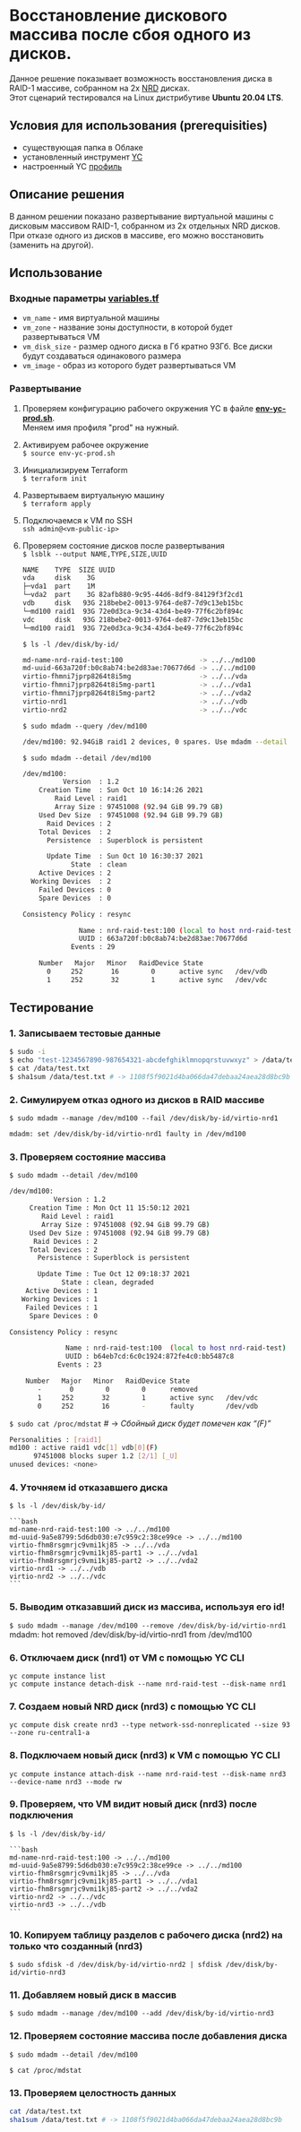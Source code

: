 # Восстановление дискового массива после сбоя одного из дисков.

Данное решение показывает возможность восстановления диска в RAID-1 массиве, собранном на 2х [NRD](https://cloud.yandex.ru/docs/compute/concepts/disk#nr-disks) дисках.\
Этот сценарий тестировался на Linux дистрибутиве **Ubuntu 20.04 LTS**.

## Условия для использования (prerequisities)

* существующая папка в Облаке
* установленный инструмент [YC](https://cloud.yandex.ru/docs/cli/quickstart)
* настроенный YC [профиль](https://cloud.yandex.ru/docs/cli/operations/authentication/service-account)

## Описание решения

В данном решении показано развертывание виртуальной машины с дисковым массивом RAID-1, собранном из 2х отдельных NRD дисков. При отказе одного из дисков в массиве, его можно восстановить (заменить на другой).  

## Использование

### Входные параметры [**variables.tf**](./variables.tf)
* `vm_name` - имя виртуальной машины
* `vm_zone` - название зоны доступности, в которой будет развертываться VM
* `vm_disk_size` - размер одного диска в Гб кратно 93Гб. Все диски будут создаваться одинакового размера
* `vm_image` - образ из которого будет развертываться VM

### Развертывание
1. Проверяем конфигурацию рабочего окружения YC в файле [**env-yc-prod.sh**](./env-yc-prod.sh).\
   Меняем имя профиля "prod" на нужный.

2. Активируем рабочее окружение\
    `$ source env-yc-prod.sh`

3. Инициализируем Terraform\
    `$ terraform init`

4. Развертываем виртуальную машину\
    `$ terraform apply`

5. Подключаемся к VM по SSH\
    `ssh admin@<vm-public-ip>`

6. Проверяем состояние дисков после развертывания\
    `$ lsblk --output NAME,TYPE,SIZE,UUID`
    ```bash
    NAME    TYPE  SIZE UUID
    vda     disk    3G
    ├─vda1  part    1M
    └─vda2  part    3G 82afb880-9c95-44d6-8df9-84129f3f2cd1
    vdb     disk   93G 218bebe2-0013-9764-de87-7d9c13eb15bc
    └─md100 raid1  93G 72e0d3ca-9c34-43d4-be49-77f6c2bf894c
    vdc     disk   93G 218bebe2-0013-9764-de87-7d9c13eb15bc
    └─md100 raid1  93G 72e0d3ca-9c34-43d4-be49-77f6c2bf894c
    ```

    `$ ls -l /dev/disk/by-id/`
    ```bash
    md-name-nrd-raid-test:100                   -> ../../md100
    md-uuid-663a720f:b0c8ab74:be2d83ae:70677d6d -> ../../md100
    virtio-fhmni7jprp8264t8i5mg                 -> ../../vda
    virtio-fhmni7jprp8264t8i5mg-part1           -> ../../vda1
    virtio-fhmni7jprp8264t8i5mg-part2           -> ../../vda2
    virtio-nrd1                                 -> ../../vdb
    virtio-nrd2                                 -> ../../vdc
    ```

    `$ sudo mdadm --query /dev/md100`
      ```bash
      /dev/md100: 92.94GiB raid1 2 devices, 0 spares. Use mdadm --detail for more detail.
      ```

    `$ sudo mdadm --detail /dev/md100`
      ```bash
      /dev/md100:
                Version  : 1.2
          Creation Time  : Sun Oct 10 16:14:26 2021
              Raid Level : raid1
              Array Size : 97451008 (92.94 GiB 99.79 GB)
          Used Dev Size  : 97451008 (92.94 GiB 99.79 GB)
            Raid Devices : 2
          Total Devices  : 2
            Persistence  : Superblock is persistent

            Update Time  : Sun Oct 10 16:30:37 2021
                  State  : clean
          Active Devices : 2
        Working Devices  : 2
          Failed Devices : 0
          Spare Devices  : 0

      Consistency Policy : resync

                    Name : nrd-raid-test:100 (local to host nrd-raid-test)
                    UUID : 663a720f:b0c8ab74:be2d83ae:70677d6d
                  Events : 29

          Number   Major   Minor   RaidDevice State
            0     252       16        0      active sync   /dev/vdb
            1     252       32        1      active sync   /dev/vdc
      ```

## Тестирование

### 1. Записываем тестовые данные
```bash
$ sudo -i
$ echo "test-1234567890-987654321-abcdefghiklmnopqrstuvwxyz" > /data/test.txt
$ cat /data/test.txt
$ sha1sum /data/test.txt # -> 1108f5f9021d4ba066da47debaa24aea28d8bc9b
```

### 2. Симулируем отказ одного из дисков в RAID массиве
`$ sudo mdadm --manage /dev/md100 --fail /dev/disk/by-id/virtio-nrd1`
```bash
mdadm: set /dev/disk/by-id/virtio-nrd1 faulty in /dev/md100
```

### 3. Проверяем состояние массива
`$ sudo mdadm --detail /dev/md100`
```bash
/dev/md100:
           Version : 1.2
     Creation Time : Mon Oct 11 15:50:12 2021
        Raid Level : raid1
        Array Size : 97451008 (92.94 GiB 99.79 GB)
     Used Dev Size : 97451008 (92.94 GiB 99.79 GB)
      Raid Devices : 2
     Total Devices : 2
       Persistence : Superblock is persistent

       Update Time : Tue Oct 12 09:18:37 2021
             State : clean, degraded 
    Active Devices : 1
   Working Devices : 1
    Failed Devices : 1
     Spare Devices : 0

Consistency Policy : resync

              Name : nrd-raid-test:100  (local to host nrd-raid-test)
              UUID : b64eb7cd:6c0c1924:872fe4c0:bb5487c8
            Events : 23

    Number   Major   Minor   RaidDevice State
       -       0        0        0      removed
       1     252       32        1      active sync   /dev/vdc
       0     252       16        -      faulty        /dev/vdb
```

`$ sudo cat /proc/mdstat` # -> *Сбойный диск будет помечен как “(F)”*
```bash
Personalities : [raid1] 
md100 : active raid1 vdc[1] vdb[0](F)
      97451008 blocks super 1.2 [2/1] [_U]      
unused devices: <none>
```

### 4. Уточняем id отказавшего диска
  `$ ls -l /dev/disk/by-id/`

    ```bash
    md-name-nrd-raid-test:100 -> ../../md100
    md-uuid-9a5e8799:5d6db030:e7c959c2:38ce99ce -> ../../md100
    virtio-fhm8rsgmrjc9vmi1kj85 -> ../../vda
    virtio-fhm8rsgmrjc9vmi1kj85-part1 -> ../../vda1
    virtio-fhm8rsgmrjc9vmi1kj85-part2 -> ../../vda2
    virtio-nrd1 -> ../../vdb
    virtio-nrd2 -> ../../vdc
    ```

### 5. Выводим отказавший диск из массива, используя его id!
`$ sudo mdadm --manage /dev/md100 --remove /dev/disk/by-id/virtio-nrd1`\
mdadm: hot removed /dev/disk/by-id/virtio-nrd1 from /dev/md100

### 6. Отключаем диск (nrd1) от VM c помощью YC CLI
`yc compute instance list`\
`yc compute instance detach-disk --name nrd-raid-test --disk-name nrd1`

### 7. Создаем новый NRD диск (nrd3) c помощью YC CLI
`yc compute disk create nrd3 --type network-ssd-nonreplicated --size 93 --zone ru-central1-a`

### 8. Подключаем новый диск (nrd3) к VM c помощью YC CLI
`yc compute instance attach-disk --name nrd-raid-test --disk-name nrd3 --device-name nrd3 --mode rw`

### 9. Проверяем, что VM видит новый диск (nrd3) после подключения
  `$ ls -l /dev/disk/by-id/`

    ```bash
    md-name-nrd-raid-test:100 -> ../../md100
    md-uuid-9a5e8799:5d6db030:e7c959c2:38ce99ce -> ../../md100
    virtio-fhm8rsgmrjc9vmi1kj85 -> ../../vda
    virtio-fhm8rsgmrjc9vmi1kj85-part1 -> ../../vda1
    virtio-fhm8rsgmrjc9vmi1kj85-part2 -> ../../vda2
    virtio-nrd2 -> ../../vdc
    virtio-nrd3 -> ../../vdb
    ```

### 10. Копируем таблицу разделов с рабочего диска (nrd2) на только что созданный (nrd3)

`$ sudo sfdisk -d /dev/disk/by-id/virtio-nrd2 | sfdisk /dev/disk/by-id/virtio-nrd3`

### 11. Добавляем новый диск в массив

`$ sudo mdadm --manage /dev/md100 --add /dev/disk/by-id/virtio-nrd3`

### 12. Проверяем состояние массива после добавления диска

`$ sudo mdadm --detail /dev/md100`

`$ cat /proc/mdstat`

### 13. Проверяем целостность данных
```bash
cat /data/test.txt
sha1sum /data/test.txt # -> 1108f5f9021d4ba066da47debaa24aea28d8bc9b
```